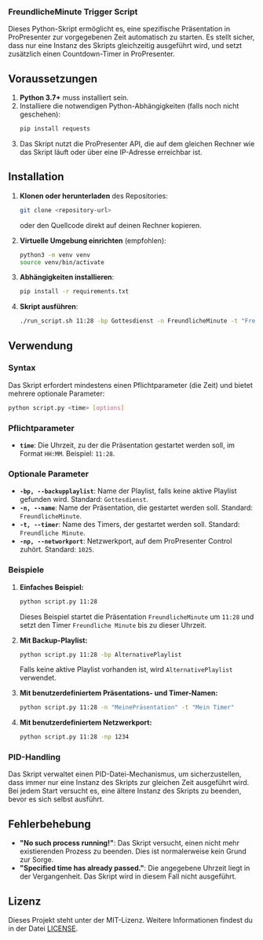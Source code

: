 ###  FreundlicheMinute Trigger Script

Dieses Python-Skript ermöglicht es, eine spezifische Präsentation in ProPresenter zur vorgegebenen Zeit automatisch zu starten. Es stellt sicher, dass nur eine Instanz des Skripts gleichzeitig ausgeführt wird, und setzt zusätzlich einen Countdown-Timer in ProPresenter.

## Voraussetzungen

1. **Python 3.7+** muss installiert sein.
2. Installiere die notwendigen Python-Abhängigkeiten (falls noch nicht geschehen):
   ```bash
   pip install requests
   ```
3. Das Skript nutzt die ProPresenter API, die auf dem gleichen Rechner wie das Skript läuft oder über eine IP-Adresse erreichbar ist.

## Installation

1. **Klonen oder herunterladen** des Repositories:
   ```bash
   git clone <repository-url>
   ```
   oder den Quellcode direkt auf deinen Rechner kopieren.

2. **Virtuelle Umgebung einrichten** (empfohlen):
   ```bash
   python3 -m venv venv
   source venv/bin/activate
   ```

3. **Abhängigkeiten installieren**:
   ```bash
   pip install -r requirements.txt
   ```

4. **Skript ausführen**:
   ```bash
   ./run_script.sh 11:28 -bp Gottesdienst -n FreundlicheMinute -t "Freundliche Minute" -np 1025
   ```

## Verwendung

### Syntax

Das Skript erfordert mindestens einen Pflichtparameter (die Zeit) und bietet mehrere optionale Parameter:

```bash
python script.py <time> [options]
```

### Pflichtparameter

- **`time`**: Die Uhrzeit, zu der die Präsentation gestartet werden soll, im Format `HH:MM`. Beispiel: `11:28`.

### Optionale Parameter

- **`-bp, --backupplaylist`**: Name der Playlist, falls keine aktive Playlist gefunden wird. Standard: `Gottesdienst`.
- **`-n, --name`**: Name der Präsentation, die gestartet werden soll. Standard: `FreundlicheMinute`.
- **`-t, --timer`**: Name des Timers, der gestartet werden soll. Standard: `Freundliche Minute`.
- **`-np, --networkport`**: Netzwerkport, auf dem ProPresenter Control zuhört. Standard: `1025`.

### Beispiele

1. **Einfaches Beispiel:**
   ```bash
   python script.py 11:28
   ```
   Dieses Beispiel startet die Präsentation `FreundlicheMinute` um `11:28` und setzt den Timer `Freundliche Minute` bis zu dieser Uhrzeit.

2. **Mit Backup-Playlist:**
   ```bash
   python script.py 11:28 -bp AlternativePlaylist
   ```
   Falls keine aktive Playlist vorhanden ist, wird `AlternativePlaylist` verwendet.

3. **Mit benutzerdefiniertem Präsentations- und Timer-Namen:**
   ```bash
   python script.py 11:28 -n "MeinePräsentation" -t "Mein Timer"
   ```

4. **Mit benutzerdefiniertem Netzwerkport:**
   ```bash
   python script.py 11:28 -np 1234
   ```

### PID-Handling

Das Skript verwaltet einen PID-Datei-Mechanismus, um sicherzustellen, dass immer nur eine Instanz des Skripts zur gleichen Zeit ausgeführt wird. Bei jedem Start versucht es, eine ältere Instanz des Skripts zu beenden, bevor es sich selbst ausführt.

## Fehlerbehebung

- **"No such process running!"**: Das Skript versucht, einen nicht mehr existierenden Prozess zu beenden. Dies ist normalerweise kein Grund zur Sorge.
- **"Specified time has already passed."**: Die angegebene Uhrzeit liegt in der Vergangenheit. Das Skript wird in diesem Fall nicht ausgeführt.

## Lizenz

Dieses Projekt steht unter der MIT-Lizenz. Weitere Informationen findest du in der Datei [LICENSE](LICENSE).